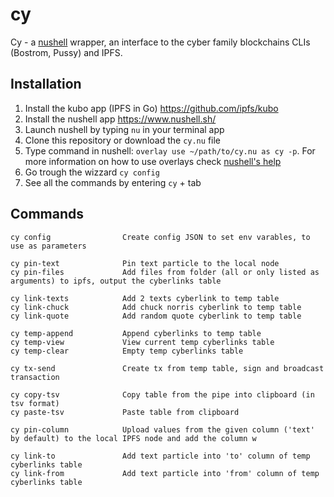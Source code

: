 # cy

Cy - a [nushell](https://www.nushell.sh/) wrapper, an interface to the cyber family blockchains CLIs (Bostrom, Pussy) and IPFS.

## Installation

1. Install the kubo app (IPFS in Go) https://github.com/ipfs/kubo
2. Install the nushell app https://www.nushell.sh/
3. Launch nushell by typing `nu` in your terminal app
4. Clone this repository or download the `cy.nu` file
5. Type command in nushell: `overlay use ~/path/to/cy.nu as cy -p`. For more information on how to use overlays check [nushell's help](https://www.nushell.sh/book/overlays.html)
6. Go trough the wizzard `cy config`
7. See all the commands by entering `cy` + tab

## Commands

```
cy config                Create config JSON to set env varables, to use as parameters

cy pin-text              Pin text particle to the local node
cy pin-files             Add files from folder (all or only listed as arguments) to ipfs, output the cyberlinks table

cy link-texts            Add 2 texts cyberlink to temp table
cy link-chuck            Add chuck norris cyberlink to temp table
cy link-quote            Add random quote cyberlink to temp table

cy temp-append           Append cyberlinks to temp table
cy temp-view             View current temp cyberlinks table
cy temp-clear            Empty temp cyberlinks table

cy tx-send               Create tx from temp table, sign and broadcast transaction

cy copy-tsv              Copy table from the pipe into clipboard (in tsv format)
cy paste-tsv             Paste table from clipboard

cy pin-column            Upload values from the given column ('text' by default) to the local IPFS node and add the column w

cy link-to               Add text particle into 'to' column of temp cyberlinks table
cy link-from             Add text particle into 'from' column of temp cyberlinks table
```
